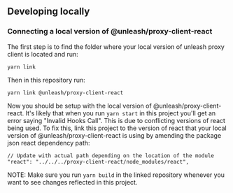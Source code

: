 ## Developing locally

### Connecting a local version of @unleash/proxy-client-react

The first step is to find the folder where your local version of unleash proxy client is located and run:

```yarn link```

Then in this repository run: 

```
yarn link @unleash/proxy-client-react
```

Now you should be setup with the local version of @unleash/proxy-client-react. It's likely that when you run `yarn start` in this project you'll get an error saying "Invalid Hooks Call". This is due to conflicting versions of react being used. To fix this, link this project to the version of react that your local version of @unleash/proxy-client-react is using by amending the package json react dependency path: 

```
// Update with actual path depending on the location of the module
"react": "../../../proxy-client-react/node_modules/react",
```

NOTE: Make sure you run `yarn build` in the linked repository whenever you want to see changes reflected in this project.
